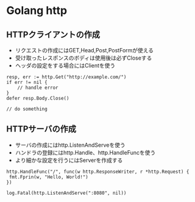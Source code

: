 # Golang http

## HTTPクライアントの作成

- リクエストの作成にはGET,Head,Post,PostFormが使える
- 受け取ったレスポンスのボディは使用後は必ずCloseする
- ヘッダの設定をする場合にはClientを使う

```golang
resp, err := http.Get("http://example.com/")
if err != nil {
    // handle error
}
defer resp.Body.Close()

// do something
```

## HTTPサーバの作成

- サーバの作成にはhttp.ListenAndServeを使う
- ハンドラの登録にはhttp.Handle、http.HandleFuncを使う
- より細かな設定を行うにはServerを作成する

```golang
http.HandleFunc("/", func(w http.ResponseWriter, r *http.Request) {
 fmt.Fprin(w, "Hello, World!")
})

log.Fatal(http.ListenAndServe(":8080", nil))
```
